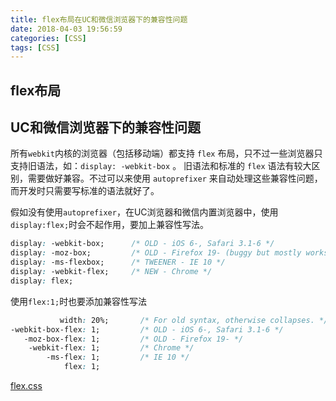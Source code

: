 ```yaml
---
title: flex布局在UC和微信浏览器下的兼容性问题
date: 2018-04-03 19:56:59
categories: [CSS]
tags: [CSS]
---
```


## flex布局

## UC和微信浏览器下的兼容性问题

所有`webkit`内核的浏览器（包括移动端）都支持 `flex` 布局，只不过一些浏览器只支持旧语法，如：`display: -webkit-box` 。
旧语法和标准的 `flex` 语法有较大区别，需要做好兼容。不过可以来使用 `autoprefixer` 来自动处理这些兼容性问题，而开发时只需要写标准的语法就好了。

假如没有使用`autoprefixer`，在UC浏览器和微信内置浏览器中，使用`display:flex;`时会不起作用，要加上兼容性写法。
<!-- more -->
```css
display: -webkit-box;      /* OLD - iOS 6-, Safari 3.1-6 */
display: -moz-box;         /* OLD - Firefox 19- (buggy but mostly works) */
display: -ms-flexbox;      /* TWEENER - IE 10 */
display: -webkit-flex;     /* NEW - Chrome */
display: flex;
```

使用`flex:1;`时也要添加兼容性写法
```css
           width: 20%;       /* For old syntax, otherwise collapses. */
-webkit-box-flex: 1;         /* OLD - iOS 6-, Safari 3.1-6 */
   -moz-box-flex: 1;         /* OLD - Firefox 19- */
    -webkit-flex: 1;         /* Chrome */
        -ms-flex: 1;         /* IE 10 */
            flex: 1;  
``` 

[flex.css](https://github.com/lzxb/flex.css)